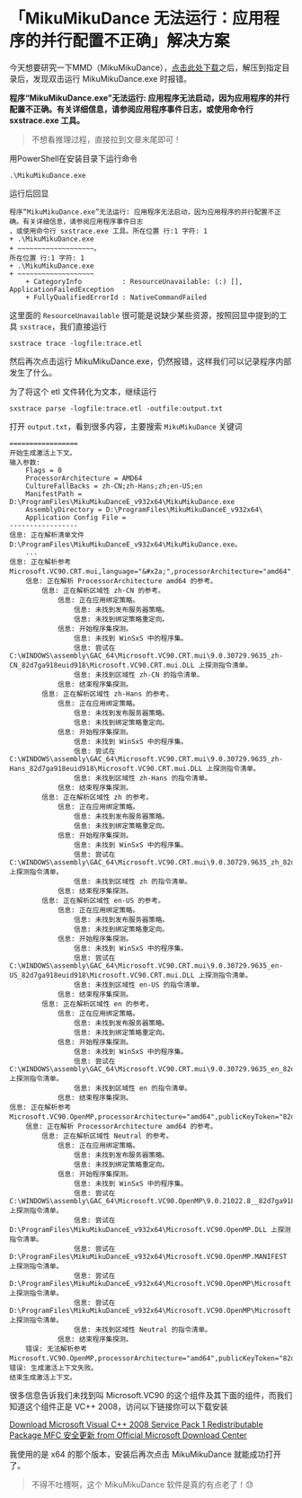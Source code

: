 # 「MikuMikuDance 无法运行：应用程序的并行配置不正确」解决方案

今天想要研究一下MMD（MikuMikuDance），[点击此处下载](https://learnmmd.com/MikuMikuDanceE_v932x64.zip)之后，解压到指定目录后，发现双击运行 MikuMikuDance.exe 时报错。

**程序“MikuMikuDance.exe”无法运行: 应用程序无法启动，因为应用程序的并行配置不正确。有关详细信息，请参阅应用程序事件日志，或使用命令行 sxstrace.exe 工具。**

> 不想看推理过程，直接拉到文章末尾即可！

用PowerShell在安装目录下运行命令

```shell
.\MikuMikuDance.exe
```

运行后回显

```shell
程序“MikuMikuDance.exe”无法运行: 应用程序无法启动，因为应用程序的并行配置不正确。有关详细信息，请参阅应用程序事件日志
，或使用命令行 sxstrace.exe 工具。所在位置 行:1 字符: 1
+ .\MikuMikuDance.exe
+ ~~~~~~~~~~~~~~~~~~~。
所在位置 行:1 字符: 1
+ .\MikuMikuDance.exe
+ ~~~~~~~~~~~~~~~~~~~
    + CategoryInfo          : ResourceUnavailable: (:) [], ApplicationFailedException
    + FullyQualifiedErrorId : NativeCommandFailed
```

这里面的 `ResourceUnavailable` 很可能是说缺少某些资源，按照回显中提到的工具 `sxstrace`，我们直接运行

```shell
sxstrace trace -logfile:trace.etl
```

然后再次点击运行 MikuMikuDance.exe，仍然报错，这样我们可以记录程序内部发生了什么。

为了将这个 etl 文件转化为文本，继续运行

```shell
sxstrace parse -logfile:trace.etl -outfile:output.txt
```

打开 `output.txt`，看到很多内容，主要搜索 `MikuMikuDance` 关键词

```shell
=================
开始生成激活上下文。
输入参数:
	Flags = 0
	ProcessorArchitecture = AMD64
	CultureFallBacks = zh-CN;zh-Hans;zh;en-US;en
	ManifestPath = D:\ProgramFiles\MikuMikuDanceE_v932x64\MikuMikuDance.exe
	AssemblyDirectory = D:\ProgramFiles\MikuMikuDanceE_v932x64\
	Application Config File =
-----------------
信息: 正在解析清单文件 D:\ProgramFiles\MikuMikuDanceE_v932x64\MikuMikuDance.exe。
	...
信息: 正在解析参考 Microsoft.VC90.CRT.mui,language="&#x2a;",processorArchitecture="amd64",publicKeyToken="...",type="win32",version="9.0.30729.9635"。
	信息: 正在解析 ProcessorArchitecture amd64 的参考。
		信息: 正在解析区域性 zh-CN 的参考。
			信息: 正在应用绑定策略。
				信息: 未找到发布服务器策略。
				信息: 未找到绑定策略重定向。
			信息: 开始程序集探测。
				信息: 未找到 WinSxS 中的程序集。
				信息: 尝试在 C:\WINDOWS\assembly\GAC_64\Microsoft.VC90.CRT.mui\9.0.30729.9635_zh-CN_82d7ga918euid918\Microsoft.VC90.CRT.mui.DLL 上探测指令清单。
				信息: 未找到区域性 zh-CN 的指令清单。
			信息: 结束程序集探测。
		信息: 正在解析区域性 zh-Hans 的参考。
			信息: 正在应用绑定策略。
				信息: 未找到发布服务器策略。
				信息: 未找到绑定策略重定向。
			信息: 开始程序集探测。
				信息: 未找到 WinSxS 中的程序集。
				信息: 尝试在 C:\WINDOWS\assembly\GAC_64\Microsoft.VC90.CRT.mui\9.0.30729.9635_zh-Hans_82d7ga918euid918\Microsoft.VC90.CRT.mui.DLL 上探测指令清单。
				信息: 未找到区域性 zh-Hans 的指令清单。
			信息: 结束程序集探测。
		信息: 正在解析区域性 zh 的参考。
			信息: 正在应用绑定策略。
				信息: 未找到发布服务器策略。
				信息: 未找到绑定策略重定向。
			信息: 开始程序集探测。
				信息: 未找到 WinSxS 中的程序集。
				信息: 尝试在 C:\WINDOWS\assembly\GAC_64\Microsoft.VC90.CRT.mui\9.0.30729.9635_zh_82d7ga918euid918\Microsoft.VC90.CRT.mui.DLL 上探测指令清单。
				信息: 未找到区域性 zh 的指令清单。
			信息: 结束程序集探测。
		信息: 正在解析区域性 en-US 的参考。
			信息: 正在应用绑定策略。
				信息: 未找到发布服务器策略。
				信息: 未找到绑定策略重定向。
			信息: 开始程序集探测。
				信息: 未找到 WinSxS 中的程序集。
				信息: 尝试在 C:\WINDOWS\assembly\GAC_64\Microsoft.VC90.CRT.mui\9.0.30729.9635_en-US_82d7ga918euid918\Microsoft.VC90.CRT.mui.DLL 上探测指令清单。
				信息: 未找到区域性 en-US 的指令清单。
			信息: 结束程序集探测。
		信息: 正在解析区域性 en 的参考。
			信息: 正在应用绑定策略。
				信息: 未找到发布服务器策略。
				信息: 未找到绑定策略重定向。
			信息: 开始程序集探测。
				信息: 未找到 WinSxS 中的程序集。
				信息: 尝试在 C:\WINDOWS\assembly\GAC_64\Microsoft.VC90.CRT.mui\9.0.30729.9635_en_82d7ga918euid918\Microsoft.VC90.CRT.mui.DLL 上探测指令清单。
				信息: 未找到区域性 en 的指令清单。
			信息: 结束程序集探测。
信息: 正在解析参考 Microsoft.VC90.OpenMP,processorArchitecture="amd64",publicKeyToken="82d7ga918euid918",type="win32",version="9.0.21022.8"。
	信息: 正在解析 ProcessorArchitecture amd64 的参考。
		信息: 正在解析区域性 Neutral 的参考。
			信息: 正在应用绑定策略。
				信息: 未找到发布服务器策略。
				信息: 未找到绑定策略重定向。
			信息: 开始程序集探测。
				信息: 未找到 WinSxS 中的程序集。
				信息: 尝试在 C:\WINDOWS\assembly\GAC_64\Microsoft.VC90.OpenMP\9.0.21022.8__82d7ga918euid918\Microsoft.VC90.OpenMP.DLL 上探测指令清单。
				信息: 尝试在 D:\ProgramFiles\MikuMikuDanceE_v932x64\Microsoft.VC90.OpenMP.DLL 上探测指令清单。
				信息: 尝试在 D:\ProgramFiles\MikuMikuDanceE_v932x64\Microsoft.VC90.OpenMP.MANIFEST 上探测指令清单。
				信息: 尝试在 D:\ProgramFiles\MikuMikuDanceE_v932x64\Microsoft.VC90.OpenMP\Microsoft.VC90.OpenMP.DLL 上探测指令清单。
				信息: 尝试在 D:\ProgramFiles\MikuMikuDanceE_v932x64\Microsoft.VC90.OpenMP\Microsoft.VC90.OpenMP.MANIFEST 上探测指令清单。
				信息: 未找到区域性 Neutral 的指令清单。
			信息: 结束程序集探测。
	错误: 无法解析参考 Microsoft.VC90.OpenMP,processorArchitecture="amd64",publicKeyToken="82d7ga918euid918",type="win32",version="9.0.21022.8"。
错误: 生成激活上下文失败。
结束生成激活上下文。
```

很多信息告诉我们未找到叫 Microsoft.VC90 的这个组件及其下面的组件，而我们知道这个组件正是 VC++ 2008，访问以下链接你可以下载安装

[Download Microsoft Visual C++ 2008 Service Pack 1 Redistributable Package MFC 安全更新 from Official Microsoft Download Center](https://www.microsoft.com/zh-CN/download/details.aspx?id=26368)

我使用的是 x64 的那个版本，安装后再次点击 MikuMikuDance 就能成功打开了。

> 不得不吐槽啊，这个 MikuMikuDance 软件是真的有点老了！😓
